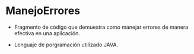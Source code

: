 # ManejoErrores
* Fragmento de código que demuestra como manejar errores de manera efectiva en una aplicación.

* Lenguaje de porgramación utilizado JAVA.
